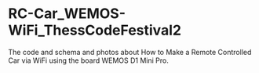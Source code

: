 # RC-Car_WEMOS-WiFi_ThessCodeFestival2
The code and schema and photos about How to Make a Remote Controlled Car via WiFi using the board WEMOS D1 Mini Pro.
